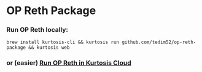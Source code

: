 # OP Reth Package

### Run OP Reth locally: 
```
brew install kurtosis-cli && kurtosis run github.com/tedim52/op-reth-package && kurtosis web
```

### or (easier) [Run OP Reth in Kurtosis Cloud]()
